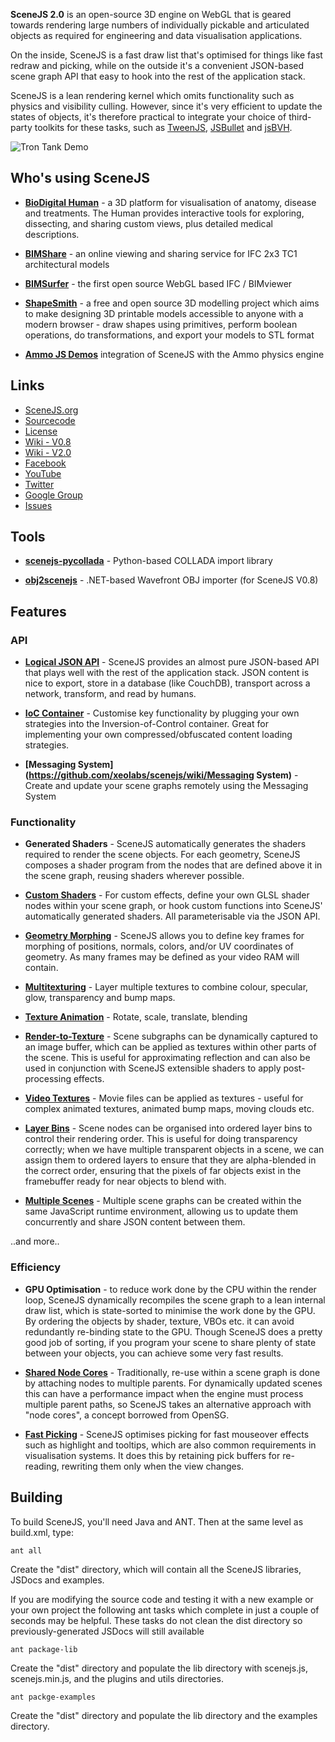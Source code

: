 **SceneJS 2.0** is an open-source 3D engine on WebGL that is geared towards rendering large numbers of individually pickable and articulated objects as required for engineering and data visualisation applications.

On the inside, SceneJS is a fast draw list that's optimised for things like fast redraw and picking, while on the outside it's a convenient JSON-based scene graph API that easy to hook into the rest of the application stack.

SceneJS is a lean rendering kernel which omits functionality such as physics and visibility culling. However, since it's very efficient to update the states of objects, it's therefore practical to integrate your choice of third-party toolkits for these tasks, such as [TweenJS](https://github.com/gskinner/TweenJS), [JSBullet](https://github.com/CasperPas/JSBullet) and [jsBVH](https://github.com/imbcmdth/jsBVH).

![Tron Tank Demo](http://scenejs.org/images/tron-tank.jpg)

## Who's using SceneJS

* **[BioDigital Human](http://biodigitalhuman.com)** - a 3D platform for visualisation of anatomy, disease and 
treatments. The Human provides interactive tools for exploring, dissecting, and sharing custom views, plus detailed
medical descriptions.

* **[BIMShare](http://mybimshare.com)** - an online viewing and sharing service for IFC 2x3 TC1 architectural models

* **[BIMSurfer](http://bimsurfer.org)** - the first open source WebGL based IFC / BIMviewer

* **[ShapeSmith](http://shapesmith.net/)** - a free and open source 3D modelling project which aims to make designing 3D
printable models accessible to anyone with a modern browser - draw shapes using primitives, perform boolean operations,
do transformations, and export your models to STL format

* **[Ammo JS Demos](https://github.com/schteppe/ammo.js-demos)** integration of SceneJS with the Ammo physics engine

## Links

 * [SceneJS.org](http://scenejs.org)
 * [Sourcecode](https://github.com/xeolabs/scenejs)
 * [License](http://scenejs.org/license/index.html)
 * [Wiki - V0.8](http://scenejs.wikispaces.com/)
 * [Wiki - V2.0](https://github.com/xeolabs/scenejs/wiki/Home)
 * [Facebook](http://www.facebook.com/group.php?gid=350488973712)
 * [YouTube](http://www.youtube.com/user/xeolabs)
 * [Twitter](http://twitter.com/xeolabs)
 * [Google Group](http://groups.google.co.nz/group/scenejs?lnk=gcimh)
 * [Issues](https://github.com/xeolabs/scenejs/issues?sort=created&direction=desc&state=open)

## Tools

* **[scenejs-pycollada](https://github.com/xeolabs/scenejs-pycollada)** - Python-based COLLADA import library

* **[obj2scenejs](http://www.sist.ac.jp/~iigura/en/obj2SceneJS.html)** - .NET-based Wavefront OBJ importer (for SceneJS V0.8)

## Features

### API

* **[Logical JSON API](https://github.com/xeolabs/scenejs/wiki/JSON-API)** - SceneJS provides an almost pure JSON-based
API that plays well with the rest of the application stack. JSON content is nice to export, store in a database
(like CouchDB), transport across a network, transform, and read by humans.

* **[IoC Container](https://github.com/xeolabs/scenejs/wiki/Service-Container)** - Customise key functionality by plugging
your own strategies into the Inversion-of-Control container. Great for implementing your own compressed/obfuscated content loading strategies.
* **[Messaging System](https://github.com/xeolabs/scenejs/wiki/Messaging System)** - Create and update your scene graphs
remotely using the Messaging System

### Functionality

* **Generated Shaders** - SceneJS automatically generates the shaders required to render the scene objects. For each
geometry, SceneJS composes a shader program from the nodes that are defined above it in the scene graph, reusing shaders
wherever possible.

* **[Custom Shaders](https://github.com/xeolabs/scenejs/wiki/shader)** - For custom effects, define your own GLSL
shader nodes within your scene graph, or hook custom functions into SceneJS' automatically generated shaders. All
parameterisable via the JSON API.

* **[Geometry Morphing](https://github.com/xeolabs/scenejs/wiki/morphGeometry)** - SceneJS allows you to define key
frames for morphing of positions, normals, colors, and/or UV coordinates of geometry. As many frames may be defined
as your video RAM will contain.

* **[Multitexturing](https://github.com/xeolabs/scenejs/wiki/texture)** - Layer multiple textures to combine colour,
specular, glow, transparency and bump maps.

* **[Texture Animation](https://github.com/xeolabs/scenejs/wiki/texture)** - Rotate, scale, translate, blending

* **[Render-to-Texture](https://github.com/xeolabs/scenejs/wiki/frameBuf)** - Scene subgraphs can be dynamically
captured to an image buffer, which can be applied as textures within other parts of the scene. This is useful for
approximating reflection and can also be used in conjunction with SceneJS extensible shaders to apply post-processing
effects.

* **[Video Textures](https://github.com/xeolabs/scenejs/wiki/video)** - Movie files can be applied as textures -
 useful for complex animated textures, animated bump maps, moving clouds etc.

* **[Layer Bins](https://github.com/xeolabs/scenejs/wiki/layer)** - Scene nodes can be organised into ordered layer
bins to control their rendering order. This is useful for doing transparency correctly; when we have multiple transparent
objects in a scene, we can assign them to ordered layers to ensure that they are alpha-blended in the correct order,
ensuring that the pixels of far objects exist in the framebuffer ready for near objects to blend with.

* **[Multiple Scenes](https://github.com/xeolabs/scenejs/wiki/)** - Multiple scene graphs can be created within the same
JavaScript runtime environment, allowing us to update them concurrently and share JSON content between them.

..and more..

### Efficiency

* **GPU Optimisation** - to reduce work done by the CPU within the render loop, SceneJS dynamically recompiles the
scene graph to a lean internal draw list, which is state-sorted to minimise the work done by the GPU. By ordering the
objects by shader, texture, VBOs etc. it can avoid redundantly re-binding state to the GPU. Though SceneJS does a pretty
good job of sorting, if you program your scene to share plenty of state between your objects, you can achieve some very
fast results.

* **[Shared Node Cores](https://github.com/xeolabs/scenejs/wiki/Node-Cores)** - Traditionally, re-use within a scene
graph is done by attaching nodes to multiple parents. For dynamically updated scenes this can have a performance impact
when the engine must process multiple parent paths, so SceneJS takes an alternative approach with "node cores", a concept
borrowed from OpenSG.

* **[Fast Picking](https://github.com/xeolabs/scenejs/wiki/name)** - SceneJS optimises picking for fast mouseover effects
such as highlight and tooltips, which are also common requirements in visualisation systems. It does this by retaining
pick buffers for re-reading, rewriting them only when the view changes.


## Building

To build SceneJS, you'll need Java and ANT. Then at the same level as build.xml, type:

`ant all`

Create the "dist" directory, which will contain all the SceneJS libraries, JSDocs and examples.

If you are modifying the source code and testing it with a new example or your own project the following
ant tasks which complete in just a couple of seconds may be helpful. These tasks do not clean the dist
directory so previously-generated JSDocs will still available

`ant package-lib`

Create the "dist" directory and populate the lib directory with scenejs.js, scenejs.min.js, and the plugins and utils directories.

`ant packge-examples`

Create the "dist" directory and populate the lib directory and the examples directory.
